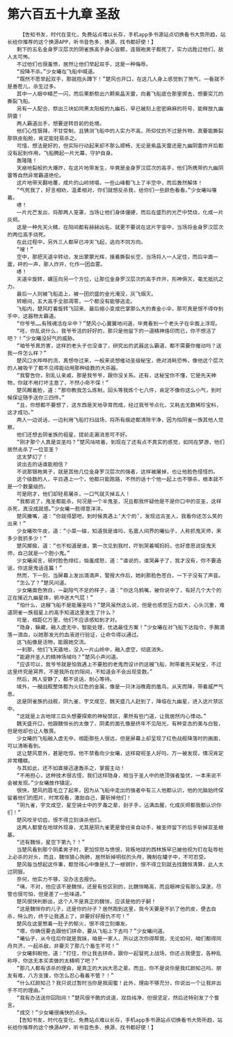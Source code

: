 # 第六百五十九章 圣敌
        【告知书友，时代在变化，免费站点难以长存，手机app多书源站点切换看书大势所趋，站长给你推荐的这个换源APP，听书音色多、换源、找书都好使！】
       剩下的五名金身罗汉层次的阴雀族高手身心皆颤，连银袍男子都死了，实力远胜过他们，敌人太可怖。
       不过他们也很羞愤，居然让他们举起双手，这是一种侮辱。
       “投降不杀。”少女曦在飞船中喊道。
       “既然不愿举起双手，那就抱头蹲下！”楚风也开口，在这几人身上感觉到了煞气，一看就不是善茬儿，杀生过多。
       其中一人眼中精芒一闪，而后果断祭出六颗紫晶天雷，向着飞船底仓那里掷去，想要突兀的撕裂飞船。
       另有一人配合，祭出三块如同黑太阳般的九幽石，早已被刻上密密麻麻的符号，能释放九幽阴雷！
       两人霸道出手，想要逆转目前的处境。
       他们心性狠辣，不甘受制，且猜测飞船中的人实力不高，所仰仗的不过是外物，真要能撕裂那铁皮船舱，肯定能轻易杀之。
       可惜，想法是好的，但实际行动起来却不那么顺畅，无论是紫晶天雷还是九幽阴雷炸开后都没有起到作用，飞船腾起一片光幕，守护自身。
       轰隆隆！
       天崩地裂般的大爆炸，在这片地带发生，毕竟是金身罗汉层次的高手，他们所携带的九幽阴雷等自然异常霸道绝伦。
       这片地带天翻地覆，成片的山岭倾塌，一些山峰都飞上了半空中，而后轰然解体！
       “气死我了，好言相劝，温柔相对，你们就想反杀我，给你们一些颜色看看。”少女曦叫嚷着。
       哧！
       一片光芒发出，将那两人笼罩，当场让他们身体僵硬，而后在盛烈的光芒中焚烧，化成一片灰烬。
       这是一种先天火精，在阳间都有赫赫凶名，就更不要说在这片宇宙中，当场将金身罗汉层次的两位高手烧死。
       在此过程中，另外三人都早已冲天飞起，逃向不同方向。
       “嗖！”
       空中，那把天道伞转动，发出蒙蒙光辉，接着撕裂长空，当场将人一人定住，而后伞面一震，砰的一声，那人炸开，化作一团血雾。
       哧！
       天道伞旋转，碾压向另一个方位，让那位金身罗汉层次的高手炸开，形神俱灭，毫无抵抗之力。
       最后一人则被飞船追上，被一团炽盛的金光淹没，灰飞烟灭。
       转眼间，五大高手全部凋零，一个都没有能够逃走。
       飞船内，楚风盯着旋转飞回来、最后缩小变成巴掌那么大的青金小伞，那可真是恨不得夺到手中，这器物太霸道。
       “你爷爷……有残魂活在伞中？”楚风小心翼翼地问道，毕竟看到一个老头子在伞面上浮现。
       “呸，你乱说什么，我爷爷活的好好的，那只是他留下的一道精神烙印而已，你不想活了吧？！”少女曦没好气的威胁。
       “咱爷爷真厉害，这样的老头子也没谁了，研究出的武器这么霸道，都不需要你催动吗？送我一件怎么样？”
       楚风口水哗哗的流，真想夺过来，一般来说想催动圣级秘宝，绝对消耗恐怖，像他这个层次的人被吸干了都不见得能动用那种级数的大杀器。
       “我警告你，别乱认亲戚，那是我爷爷，跟你没关系。还有，这秘宝你不懂，它是先天神物，你就不用打坏主意了，不然小命不保！”
       楚风觍着脸，道：“那你教我怎么炼制，回头等我炼个七八件，肯定不像你这么小气，到时候保证随手送你三四件。”
       “且，你想都不要想了，这东西是天地孕育而成，经过我爷爷点化，又耗去无数稀珍宝料，这才成功。”
       两人一边说话，一边利用飞船打扫战场，将所有痕迹都清除干净，因为怕阴雀一族其他人觉察。
       他们还想去阴雀族的祖星，提前走漏消息可不好。
       “刚才那个人真是亚圣吗？”楚风咕哝着，到现在了还有点不真实的感觉，如同在梦游，他们居然击杀了一位亚圣？
       这太梦幻了！
       说出去的话谁能相信？
       不说那银袍男子，就是其他几位金身罗汉层次的强者，这样被屠掉，也让他脸色怪怪的。
       这个级数的人，平日遇上一个，他都只能跑路，不然的话十个他一起上也不够杀，根本就不是一个数量级的。
       可是刚才，他们却轻易屠杀，一口气就灭掉五人！
       “我都说了，鬼圣都能杀，何况是一个半鬼圣，况且都我怀疑他是不是你口中的亚圣，这样杀死，真没成就感。”少女曦一脸得意洋洋。
       楚风撇嘴，道：“你就得瑟吧，到时候真遇上‘大个的’，发现远古圣人，我看你还怎么笑的出来！”
       少女曦吹牛皮，道：“小菜一碟，知道我是谁吗，名震人间界的曦仙子，人称抓鬼天师，来多少我抓多少！”
       楚风揶揄，道：“也不知道是谁，第一次见到我时，吓到哭着喊妈妈，也好意思说捉鬼天师，自己就是一个胆小鬼。”
       少女曦闻言，顿时脸色绯红，恼羞成怒，道：“谁说的，谁哭鼻子了，我才没有，你不要造谣，你这是鬼话连篇！”
       然而，下一刻，当屏幕上发出滴滴声，警报大作后，她刹那脸色苍白，一下子没有了声音。
       “怎么了？”楚风问道。
       少女曦面色煞白，一副阳气不足的样子，道：“你这乌鸦嘴，被你说中了，有好几个大个的正在接近九幽星体，俯冲进大气层！”
       “怕什么，这艘飞船不是能屠圣吗？”楚风虽然这么说，但是也感觉压力巨大，心头沉重，难道阴雀一族祖星上的高手知道这里发生了什么？
       可是，相距亿万里，他们不应该感知到才对。
       “隐身，躲藏，融入虚无中，智能处理，优选最佳方案！”少女曦在对飞船下达指令，手腕滴落一滴血，以她那发光的血液进行验证，让命令得以通过。
       这飞船像是活物，能跟她交流。
       一刹那，他们飞天遁地，没入一片山岭中，融入虚空，彻底消失。
       “能避开圣人的精神场域吗？”楚风小声问道。
       “应该可以，我爷爷就是怕我遇上不要脸的老鬼而设计的这艘飞船，附带着先天秘宝，不过这里终究是冥界，不是我所在的阳间，不知道会不会出现变数。”
       然后，两人安静了，都不说话，耐心等待。
       域外，一艘战舰整体都为火红色的金属，像是一只沐浴晚霞的凰鸟，从天而降，带着威严气息。
       这是阴雀族的战舰，阴九雀、宇文成空、魏天盛几人赶到了，降临在九幽星，进入这片禁区中。
       “这就是上古地球三巨头想要探索的神秘禁区，果然有些门道，让我居然内心悸动。”
       魏天盛开口，他跟魏恒长的太像了，阴柔的面孔像是终年不见阳光，有种变态的美与白皙，但是他却也让人敬畏。
       少女曦的飞船融入虚无中，相距那些人很远，但是屏幕上却呈现了红色战舰降落时的画面，可以清晰看到。
       这让楚风意外，甚是吃惊，他不禁看向少女曦，这样窥视圣人好吗，万一被发现，情况肯定非常糟糕。
       与其如此，还不如直接迅速轰杀之，掌握主动！
       “不用担心，这种技术很古怪，我们这样隐身，相当于圣人中的绝顶强者蛰伏，一本来说不会被发现。”少女曦故作镇定。
       很快，楚风的眉毛立了起来，因为从飞船中走出的强者中有三人他都认识，他的光脑始终保留着他们的图片，时常观看，激励自己，要斩掉他们！
       “阴九雀，宇文成空，星空骑士中的歹毒之辈，刽子手，沾满血腥，化成灰烬都我都认识你们！”
       楚风咬牙切齿，恨不得立刻诛杀他们。
       这两人都曾在地球外现身，尤其是阴九雀更是曾经亲自动手，被圣师留下的后手斩掉亚圣根基。
       “还有魏恒，星空下第九？！”
       当楚风看到那个阴柔男子时，更加惊怒与愤恨，背叛地球的西林族早已被他视为钉在耻辱桩上必杀的对头，而且，魏恒狼心狗肺，居然斩掉明叔的头颅，腌制在罐子中，不可忍受。
       楚风每当想起这件事，都觉得心中像是扎了一根钢针，恨不得立刻就去找魏恒清算，此人太过阴狠。
       奈何，他实力不够，没办法去报仇。
       “咦，不对，他应该不是魏恒，还是有些区别的，比魏恒略高，而且眼神没有那么深邃，尽管也很可怕，但是差了一些味道。”
       楚风很快判断出，这个人不是真正的魏恒，应该是他的子嗣！
       “这是魏恒你的儿子，还是你的孙子？居然跑到这里，我今天要是不扒了他的皮，便去自杀，特么的，终于让我遇上了，非要好好报仇不可！”
       楚风在这里憋着一肚子的郁火，恨不得立刻爆发。
       “喂，你确信要去跟他们拼命，要从飞船上下去吗？”少女曦问道。
       “曦仙子，从今往后你就是我妹，咱是一家人，所以这次你得帮我，无论如何，咱们都得同舟共济，一起杀敌，非要灭了那几个畜生不可！”
       少女曦斜睨他，道：“打住，你让我去拼命，跟你一起冒死上战场，你还占我便宜，各种乱称呼，你这无本买卖做的太精明了吧？”
       “那几人都有该杀的理由，是真正的大凶大恶之辈。而且，你不是说你是我红颜知己吗，朋友有难，八方支援，你怎么忍心看着不管？！”
       “什么红颜知己？我只说过暂时当你是我闺蜜！此外，理由不够充分，你说出一个让我非出手不可的理由。”
       “我有办法送你回阳间！”楚风很干脆的说道，双目纯净，但很坚定，然后还特别发了个誓言。
       “成交！”少女曦很痛快的点头。
       【告知书友，时代在变化，免费站点难以长存，手机app多书源站点切换看书大势所趋，站长给你推荐的这个换源APP，听书音色多、换源、找书都好使！】